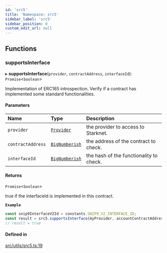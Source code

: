 ```yaml
---
id: 'src5'
title: 'Namespace: src5'
sidebar_label: 'src5'
sidebar_position: 0
custom_edit_url: null
---
```


## Functions

### supportsInterface

▸ **supportsInterface**(`provider`, `contractAddress`, `interfaceId`): `Promise`<`boolean`\>

Implementation of ERC165 introspection.
Verify if a contract has implemented some standard functionalities.

#### Parameters

| Name              | Type                                    | Description                             |
| :---------------- | :-------------------------------------- | :-------------------------------------- |
| `provider`        | [`Provider`](../classes/Provider.md)    | the provider to access to Starknet.     |
| `contractAddress` | [`BigNumberish`](types.md#bignumberish) | the address of the contract to check.   |
| `interfaceId`     | [`BigNumberish`](types.md#bignumberish) | the hash of the functionality to check. |

#### Returns

`Promise`<`boolean`\>

true if the interfaceId is implemented in this contract.

**`Example`**

```typescript
const snip9InterfaceV2Id = constants.SNIP9_V2_INTERFACE_ID;
const result = src5.supportsInterface(myProvider, accountContractAddress, snip9InterfaceV2Id);
// result = true
```

#### Defined in

[src/utils/src5.ts:19](https://github.com/starknet-io/starknet.js/blob/v7.6.2/src/utils/src5.ts#L19)
